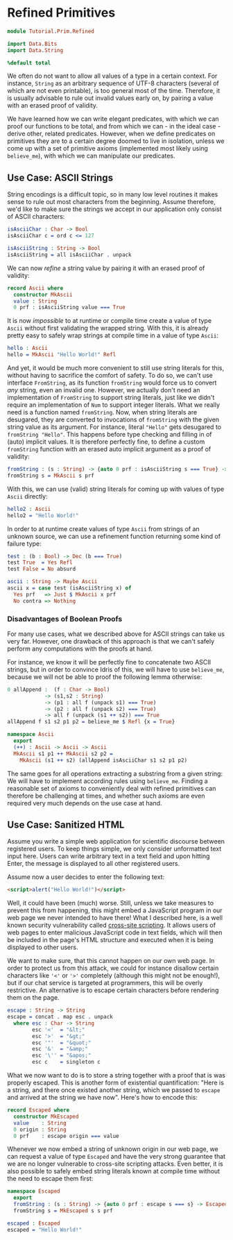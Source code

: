 # Refined Primitives

```idris
module Tutorial.Prim.Refined

import Data.Bits
import Data.String

%default total
```

We often do not want to allow all values of a type in a certain context. For instance, `String` as an arbitrary sequence of UTF-8 characters (several of which are not even printable), is too general most of the time. Therefore, it is usually advisable to rule out invalid values early on, by pairing a value with an erased proof of validity.

We have learned how we can write elegant predicates, with which we can proof our functions to be total, and from which we can - in the ideal case - derive other, related predicates. However, when we define predicates on primitives they are to a certain degree doomed to live in isolation, unless we come up with a set of primitive axioms (implemented most likely using `believe_me`), with which we can manipulate our predicates.

## Use Case: ASCII Strings

String encodings is a difficult topic, so in many low level routines it makes sense to rule out most characters from the beginning. Assume therefore, we'd like to make sure the strings we accept in our application only consist of ASCII characters:

```idris
isAsciiChar : Char -> Bool
isAsciiChar c = ord c <= 127

isAsciiString : String -> Bool
isAsciiString = all isAsciiChar . unpack
```

We can now *refine* a string value by pairing it with an erased proof of validity:

```idris
record Ascii where
  constructor MkAscii
  value : String
  0 prf : isAsciiString value === True
```

It is now *impossible* to at runtime or compile time create a value of type `Ascii` without first validating the wrapped string. With this, it is already pretty easy to safely wrap strings at compile time in a value of type `Ascii`:

```idris
hello : Ascii
hello = MkAscii "Hello World!" Refl
```

And yet, it would be much more convenient to still use string literals for this, without having to sacrifice the comfort of safety. To do so, we can't use interface `FromString`, as its function `fromString` would force us to convert *any* string, even an invalid one. However, we actually don't need an implementation of `FromString` to support string literals, just like we didn't require an implementation of `Num` to support integer literals. What we really need is a function named `fromString`. Now, when string literals are desugared, they are converted to invocations of `fromString` with the given string value as its argument. For instance, literal `"Hello"` gets desugared to `fromString "Hello"`. This happens before type checking and filling in of (auto) implicit values. It is therefore perfectly fine, to define a custom `fromString` function with an erased auto implicit argument as a proof of validity:

```idris
fromString : (s : String) -> {auto 0 prf : isAsciiString s === True} -> Ascii
fromString s = MkAscii s prf
```

With this, we can use (valid) string literals for coming up with values of type `Ascii` directly:

```idris
hello2 : Ascii
hello2 = "Hello World!"
```

In order to at runtime create values of type `Ascii` from strings of an unknown source, we can use a refinement function returning some kind of failure type:

```idris
test : (b : Bool) -> Dec (b === True)
test True  = Yes Refl
test False = No absurd

ascii : String -> Maybe Ascii
ascii x = case test (isAsciiString x) of
  Yes prf   => Just $ MkAscii x prf
  No contra => Nothing
```

### Disadvantages of Boolean Proofs

For many use cases, what we described above for ASCII strings can take us very far. However, one drawback of this approach is that we can't safely perform any computations with the proofs at hand.

For instance, we know it will be perfectly fine to concatenate two ASCII strings, but in order to convince Idris of this, we will have to use `believe_me`, because we will not be able to proof the following lemma otherwise:

```idris
0 allAppend :  (f : Char -> Bool)
            -> (s1,s2 : String)
            -> (p1 : all f (unpack s1) === True)
            -> (p2 : all f (unpack s2) === True)
            -> all f (unpack (s1 ++ s2)) === True
allAppend f s1 s2 p1 p2 = believe_me $ Refl {x = True}

namespace Ascii
  export
  (++) : Ascii -> Ascii -> Ascii
  MkAscii s1 p1 ++ MkAscii s2 p2 =
    MkAscii (s1 ++ s2) (allAppend isAsciiChar s1 s2 p1 p2)
```

The same goes for all operations extracting a substring from a given string: We will have to implement according rules using `believe_me`. Finding a reasonable set of axioms to conveniently deal with refined primitives can therefore be challenging at times, and whether such axioms are even required very much depends on the use case at hand.

## Use Case: Sanitized HTML

Assume you write a simple web application for scientific discourse between registered users. To keep things simple, we only consider unformatted text input here. Users can write arbitrary text in a text field and upon hitting Enter, the message is displayed to all other registered users.

Assume now a user decides to enter the following text:

```html
<script>alert("Hello World!")</script>
```

Well, it could have been (much) worse. Still, unless we take measures to prevent this from happening, this might embed a JavaScript program in our web page we never intended to have there! What I described here, is a well known security vulnerability called [cross-site scripting](https://en.wikipedia.org/wiki/Cross-site_scripting). It allows users of web pages to enter malicious JavaScript code in text fields, which will then be included in the page's HTML structure and executed when it is being displayed to other users.

We want to make sure, that this cannot happen on our own web page. In order to protect us from this attack, we could for instance disallow certain characters like `'<'` or `'>'` completely (although this might not be enough!), but if our chat service is targeted at programmers, this will be overly restrictive. An alternative is to escape certain characters before rendering them on the page.

```idris
escape : String -> String
escape = concat . map esc . unpack
  where esc : Char -> String
        esc '<'  = "&lt;"
        esc '>'  = "&gt;"
        esc '"'  = "&quot;"
        esc '&'  = "&amp;"
        esc '\'' = "&apos;"
        esc c    = singleton c
```

What we now want to do is to store a string together with a proof that is was properly escaped. This is another form of existential quantification: "Here is a string, and there once existed another string, which we passed to `escape` and arrived at the string we have now". Here's how to encode this:

```idris
record Escaped where
  constructor MkEscaped
  value    : String
  0 origin : String
  0 prf    : escape origin === value
```

Whenever we now embed a string of unknown origin in our web page, we can request a value of type `Escaped` and have the very strong guarantee that we are no longer vulnerable to cross-site scripting attacks. Even better, it is also possible to safely embed string literals known at compile time without the need to escape them first:

```idris
namespace Escaped
  export
  fromString : (s : String) -> {auto 0 prf : escape s === s} -> Escaped
  fromString s = MkEscaped s s prf

escaped : Escaped
escaped = "Hello World!"
```

<!-- vi: filetype=idris2:syntax=markdown
-->
